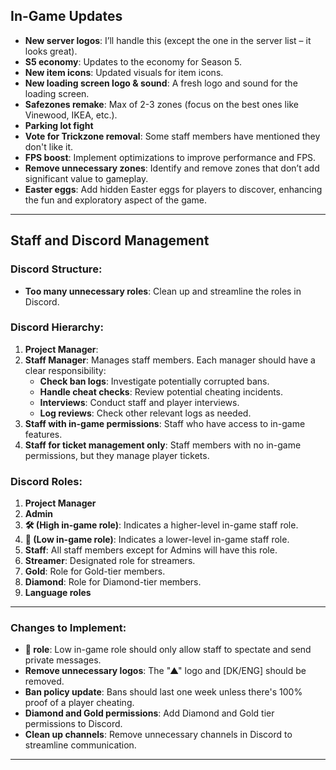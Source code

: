## In-Game Updates
- **New server logos**: I’ll handle this (except the one in the server list – it looks great).
- **S5 economy**: Updates to the economy for Season 5.
- **New item icons**: Updated visuals for item icons.
- **New loading screen logo & sound**: A fresh logo and sound for the loading screen.
- **Safezones remake**: Max of 2-3 zones (focus on the best ones like Vinewood, IKEA, etc.).
- **Parking lot fight**
- **Vote for Trickzone removal**: Some staff members have mentioned they don't like it.
- **FPS boost**: Implement optimizations to improve performance and FPS.
- **Remove unnecessary zones**: Identify and remove zones that don’t add significant value to gameplay.
- **Easter eggs**: Add hidden Easter eggs for players to discover, enhancing the fun and exploratory aspect of the game.

---

## Staff and Discord Management

### Discord Structure:
- **Too many unnecessary roles**: Clean up and streamline the roles in Discord.

### Discord Hierarchy:
1. **Project Manager**:
2. **Staff Manager**: Manages staff members. Each manager should have a clear responsibility:
   - **Check ban logs**: Investigate potentially corrupted bans.
   - **Handle cheat checks**: Review potential cheating incidents.
   - **Interviews**: Conduct staff and player interviews.
   - **Log reviews**: Check other relevant logs as needed.
3. **Staff with in-game permissions**: Staff who have access to in-game features.
4. **Staff for ticket management only**: Staff members with no in-game permissions, but they manage player tickets.

### Discord Roles:
1. **Project Manager**
2. **Admin**
3. **🛠️ (High in-game role)**: Indicates a higher-level in-game staff role.
4. **🔨 (Low in-game role)**: Indicates a lower-level in-game staff role.
5. **Staff**: All staff members except for Admins will have this role.
6. **Streamer**: Designated role for streamers.
7. **Gold**: Role for Gold-tier members.
8. **Diamond**: Role for Diamond-tier members.
9. **Language roles**

---

### Changes to Implement:
- **🔨 role**: Low in-game role should only allow staff to spectate and send private messages.
- **Remove unnecessary logos**: The "▲" logo and [DK/ENG] should be removed.
- **Ban policy update**: Bans should last one week unless there's 100% proof of a player cheating.
- **Diamond and Gold permissions**: Add Diamond and Gold tier permissions to Discord.
- **Clean up channels**: Remove unnecessary channels in Discord to streamline communication.

--- 
